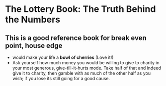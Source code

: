 # The Lottery Book: The Truth Behind the Numbers #
This is a good reference book for **break even point, house edge**
---
* would make your life a **bowl of cherries** (Love it!)
* Ask yourself how much money you would be willing to give to charity in your most generous, give-till-it-hurts mode. Take half of that and indeed give it to charity, then gamble with as much of the other half as you wish; if you lose its still going for a good cause.

